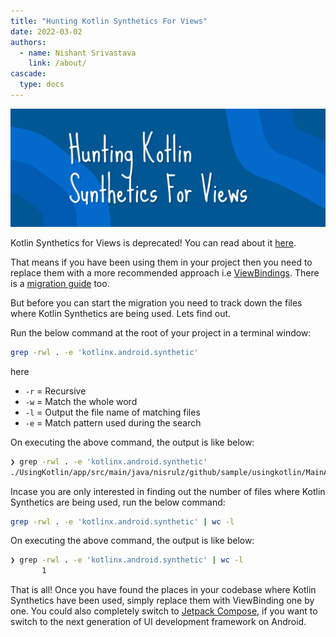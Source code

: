 ```yaml
---
title: "Hunting Kotlin Synthetics For Views"
date: 2022-03-02
authors:
  - name: Nishant Srivastava
    link: /about/
cascade:
  type: docs
---
```


![Banner](img/hunting-kotlin-synthetics-for-views/banner.png)

<!--more-->

Kotlin Synthetics for Views is deprecated! You can read about it [here](https://android-developers.googleblog.com/2022/02/discontinuing-kotlin-synthetics-for-views.html).

That means if you have been using them in your project then you need to replace them with a more recommended approach i.e [ViewBindings](https://developer.android.com/topic/libraries/view-binding). There is a [migration guide](https://developer.android.com/topic/libraries/view-binding/migration) too.

But before you can start the migration you need to track down the files where Kotlin Synthetics are being used. Lets find out.

Run the below command at the root of your project in a terminal window:

```sh
grep -rwl . -e 'kotlinx.android.synthetic'
```

here

- `-r` = Recursive
- `-w` = Match the whole word
- `-l` = Output the file name of matching files
- `-e` = Match pattern used during the search

On executing the above command, the output is like below:

```sh
❯ grep -rwl . -e 'kotlinx.android.synthetic'
./UsingKotlin/app/src/main/java/nisrulz/github/sample/usingkotlin/MainActivity.
```

Incase you are only interested in finding out the number of files where Kotlin Synthetics are being used, run the below command:

```sh
grep -rwl . -e 'kotlinx.android.synthetic' | wc -l
```

On executing the above command, the output is like below:

```sh
❯ grep -rwl . -e 'kotlinx.android.synthetic' | wc -l
       1
```

That is all! Once you have found the places in your codebase where Kotlin Synthetics have been used, simply replace them with ViewBinding one by one. You could also completely switch to [Jetpack Compose](https://developer.android.com/jetpack/compose), if you want to switch to the next generation of UI development framework on Android.
